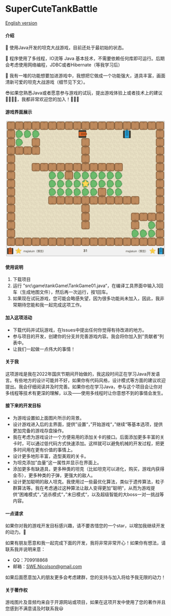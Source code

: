 # SuperCuteTankBattle

[English version](https://github.com/NikeSong/SuperCuteTankBattle/blob/master/README-EN.md)

#### 介绍

🎢 使用Java开发的坦克大战游戏，目前还处于最初始的状态。

🎨 程序使用了多线程，IO流等 Java 基本技术，不需要依赖任何库即可运行。后期会考虑使用网络编程，JDBC或者Hibernate（等我学习后）

🎯 我有一堆的功能想要加进游戏中，我想把它做成一个功能强大，道具丰富，画面清新可爱的坦克大战游戏（细节见下文）。

😎如果您熟悉Java或者愿意参与游戏的试玩，提出游戏体验上或者技术上的建议👩‍💻👨‍💻，我都非常欢迎您的加入！🧑🎉✨


#### 游戏界面展示

<div align=center>
<img src="/appData/images/map.png" alt="map" width="500" />
</div>


#### 使用说明

1.  下载项目
2.  运行 ”src\\game\\tankGame\\TankGame01.java“，在编译工具界面中输入3回车（生成地图文件），然后再一次运行，按1回车。
3.  如果现在试玩游戏，您可能会略感失望，因为很多功能尚未加入，因此，我非常期待您能和我一起完成这项工作。



#### 加入这项活动

- 下载代码并试玩游戏，在Issues中提出任何你觉得有待改进的地方。
- 参与项目的开发，创建你的分支并完善游戏内容。我会将你加入到”贡献者“列表中。
- 让我们一起做一点伟大的事情！

#### 关于我

这项游戏是我在2022年国庆节期间开始做的，我这段时间正在学习Java开发语言。有些地方的设计可能并不好，如果你有代码风格，设计模式等方面的建议欢迎提出。我会仔细阅读并及时完善。如果你也在学习Java，参与这个项目会让你对多线程等技术有更深的理解，以及——使用多线程时让你意想不到的事情会发生。


#### 接下来的开发目标

- 为游戏设置如上面图片所示的背景。
- 设计游戏进入后的主界面，提供”设置“，”开始游戏“，”继续“等基本选项，提供更加完备的游戏存盘操作。
- 我在考虑为游戏设计一个方便易用的添加关卡的接口。后面添加更多丰富的关卡时，可以通过低代码方式快速添加。这样就可以避免机械的开发过程，把更多时间用在更有价值的事情上。
- 设计更多地形丰富，造型美观的关卡。
- 为坦克添加”血量“这一属性并显示在界面上。
- 添加更多有缺道具，更多种类的坦克（比如坦克可以进化，购买，游戏内获得金币），更多种类的子弹，更强大的敌人。
- 设计更加聪明的敌人坦克。我使用过一些最优化算法，类似于遗传算法，粒子群算法等。我在考虑通过这种算法让敌人变得更加”聪明“，从而为游戏提供”困难模式“，”逃杀模式“，”末日模式“，以及超级智能的大boss一对一挑战等内容。



#### 一点请求

如果你对我的游戏开发目标感兴趣，请不要吝惜您的一个star，以增加我继续开发的动力。🎈

如果有朋友愿意和我一起完成下面的开发，我将非常非常开心！如果你有想法，请联系我并说明来意：

- QQ：709918868
- 邮箱：SWE.Nicolson@gmail.com

如果后面愿意加入的朋友更多会考虑建群，您的支持与加入将给予我无限的动力！



#### 关于著作权

游戏图片及音频均来自于开源网站或项目，如果在这项开发中使用了您的著作并且您感到不满意请及时联系我😃

